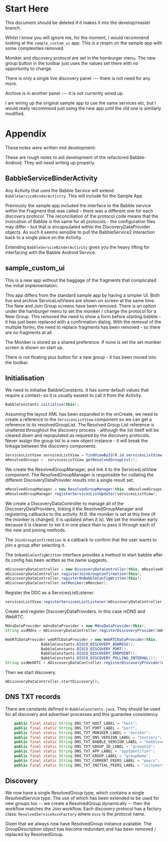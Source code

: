 # Start Here

This document should be deleted if it makes it into the develop/master branch.

Whilst I know you will ignore me, for the moment, I would recommend looking at the ``sample_custom_ui`` app. This is a respin on the sample app with some complexities removed.

Moniker and discovery protocol are set in the hamburger menu. The new group button in the toolbar just uses the values set there with no opportunity to change. 

There is only a single live discovery panel --- there is not need for any more.

Archive is in another panel --- it is not currently wired up. 

I am wiring up the original sample app to use the same services etc, but I would really recommend just using the new app until the old one is similarly modified.


# Appendix

These notes were written mid development: 



These are rough notes to aid development of the refactored Babble-Android. They will need writing up properly. 

## BabbleServiceBinderActivity

Any Activity that uses the Babble Service will extend ``BabbleServiceBinderActivity``. This will include for the Sample App. 

Previously the sample app included the interface to the Babble service within the Fragment that was called - there was a different one for each discovery protocol. The reconciliation of the protocol code means that the invocation of Babble is the same for all protocols - the configuration files may differ - but that is encapsulated within the DiscoveryDataProvider objects. As such it seems sensible to pull the BabbleService2 interaction back to a single place on the Activity.  

Extending ``BabbleServiceBinderActivity`` gives you the heavy lifting for interfacing with the Babble Android Service. 

## sample_custom_ui

This is a new app without the baggage of the fragments that complicated the initial implementation. 

This app differs from the standard sample app by having a simpler UI. Both live and archive ServiceListViews are shown on screen at the same time. The New and Join Group screens have been removed. There is an option under the hamburger menu to set the moniker / change the protocol for a New Group. This removed the need to show a form before starting babble - it has just been replaced with a confirmation dialog. With the removal of the multiple forms, the need to replace fragments has been removed - so there are no fragments at all. 

The Moniker is stored as a shared preference. If none is set the set moniker screen is shown on start up. 

There is not floating plus button for a new group - it has been moved into the toolbar. 


## Initialisation

We need to initialise BabbleConstants. It has some default values that require a context- so it is usually easiest to call it from the Activity. 

```java
BabbleConstants.initialise(this);
```
Assuming the layout XML has been expanded in the onCreate, we need to create a reference to the ``ServicesListView`` component so we can get a reference to its resolvedGroupList. The Resolved Group List reference is unaltered throughout the discovery process - although the list itself will be cleared down and repopulated as required by the discovery protocols. Never assign the group list to a new object instance - it will break the linkage between the discovery components.

```java
ServicesListView servicesListView = findViewById(R.id.servicesListView);
mResolvedGroups =  servicesListView.getResolvedGroupList();
```

We create the ResolvedGroupManager, and link it to the ServicesListView component. The ResolvedGroupManager is responsible for collating the different DiscoveryDataProvider results into a single result set. 
 
```java
mResolvedGroupManager = new ResolvedGroupManager(this, mResolvedGroups);
mResolvedGroupManager.registerServicesListUpdater(servicesListView);
```

We create a DiscoveryDataController to manage all of the DiscoveryDataProviders, linking it the ResolvedGroupManager and registering callbacks to the activity. N.B. the moniker is set at this time (if the moniker is changed, it is updated when it is). We set the moniker early because it is cleaner to set it in one place than to pass it through each of the new and joining methods. 

The ``JoinGroupConfirmation`` is a callback to confirm that the user wants to join a group after selecting it. 

The ``OnBabbleConfigWritten`` interface provides a method to start babble after its config has been written as the name suggests.

```java
mDiscoveryDataController = new DiscoveryDataController(this, mResolvedGroupManager);
mDiscoveryDataController.registerJoinGroupConfirmation(this);
mDiscoveryDataController.registerOnBabbleConfigWritten(this);
mDiscoveryDataController.setMoniker(mMoniker);
```

Register the DDC as a ServicesListListener. 
```java
servicesListView.registerServicesListListener(mDiscoveryDataController);
```

Create and register DiscoveryDataProviders. In this case mDNS and WebRTC.
```java
MdnsDataProvider mdnsDataProvider = new MdnsDataProvider(this);
String uidMdns = mDiscoveryDataController.registerDiscoveryProvider(mdnsDataProvider);

WebRTCDataProvider webRTCDataProvider = new WebRTCDataProvider(this,
                BabbleConstants.DISCO_DISCOVERY_ADDRESS(), 
                BabbleConstants.DISCO_DISCOVERY_PORT(),
                BabbleConstants.DISCO_DISCOVERY_ENDPOINT(),
                BabbleConstants.DISCO_DISCOVERY_POLLING_INTERVAL());
String uidWebRTC = mDiscoveryDataController.registerDiscoveryProvider(webRTCDataProvider);
```

Then we start discovery.
```
mDiscoveryDataController.startDiscovery();
```

## DNS TXT records

There are constants defined in ``BabbleConstants.java``. They should be used for all discovery and advertiser processes and this guarantee consistency.

```java
    public final static String DNS_TXT_HOST_LABEL = "host";
    public final static String DNS_TXT_PORT_LABEL = "port";
    public final static String DNS_TXT_MONIKER_LABEL = "moniker";
    public final static String DNS_TXT_DNS_VERSION_LABEL = "textvers";
    public final static String DNS_TXT_BABBLE_VERSION_LABEL = "babblevers";
    public final static String DNS_TXT_GROUP_ID_LABEL = "groupUid";
    public final static String DNS_TXT_APP_LABEL = "appIdentifier";
    public final static String DNS_TXT_GROUP_LABEL = "groupName";
    public final static String DNS_TXT_CURRENT_PEERS_LABEL = "peers";
    public final static String DNS_TXT_INITIAL_PEERS_LABEL = "initpeers";
```

## Discovery

We now have a single ResolvedGroup type, which contains a single ResolvedService type. The use of which has been extended to be used for new groups too -- we create a ResolvedGroup dynamically -- then the workflow matches the Join workflow. Each discovery protocol has a factory class: ``ResolvedServiceXxxxFactory`` where ``Xxxx`` is the protocol name. 

Given that we always now have ResolvedGroup instance available. The GroupDescription object has become redundant and has been removed / replaced by ResolvedGroup. 



